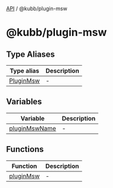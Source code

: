 [API](../../packages.md) / @kubb/plugin-msw

# @kubb/plugin-msw

## Type Aliases

| Type alias | Description |
| ------ | ------ |
| [PluginMsw](type-aliases/PluginMsw.md) | - |

## Variables

| Variable | Description |
| ------ | ------ |
| [pluginMswName](variables/pluginMswName.md) | - |

## Functions

| Function | Description |
| ------ | ------ |
| [pluginMsw](functions/pluginMsw.md) | - |
